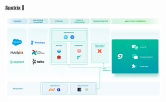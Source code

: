 #### [Spotrix](https://ciusji.gitbook.io/spotrix/) 👋

![spotrix-ecosystem](/profile/spotrix-v3.png)
